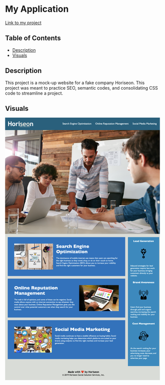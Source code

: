 # My Application

[Link to my project](https://github.com/uiido/seo-refactor)

## Table of Contents
- [Description](#description)
- [Visuals](#visuals)

## Description
This project is a mock-up website for a fake company Horiseon. This project was meant to practice SEO, semantic codes, and consolidating CSS code to streamline a project.

## Visuals

![Website Sample](assets/images/horiseon-website.png)
